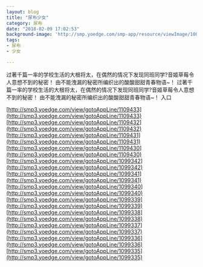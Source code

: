 ```yaml
---
layout: blog
title: "尿布少女"
category: 尿布
date: "2018-02-09 17:02:53"
background-image: 'http://smp.yoedge.com/smp-app/resource/viewImage/1003355appline.png'
tags:
- 尿布
- 少女

---
```

过著千篇一率的学校生活的大根将太，在偶然的情况下发现同班同学?音姬草莓令人意想不到的秘密！ 由不能洩漏的秘密所编织出的酸酸甜甜青春物语~！
过著千篇一率的学校生活的大根将太，在偶然的情况下发现同班同学?音姬草莓令人意想不到的秘密！ 由不能洩漏的秘密所编织出的酸酸甜甜青春物语~！
入口

[http://smp3.yoedge.com/view/gotoAppLine/1109433](http://smp3.yoedge.com/view/gotoAppLine/1109433)
[http://smp3.yoedge.com/view/gotoAppLine/1109432](http://smp3.yoedge.com/view/gotoAppLine/1109432)
[http://smp3.yoedge.com/view/gotoAppLine/1109431](http://smp3.yoedge.com/view/gotoAppLine/1109431)
[http://smp3.yoedge.com/view/gotoAppLine/1109430](http://smp3.yoedge.com/view/gotoAppLine/1109430)
[http://smp3.yoedge.com/view/gotoAppLine/1099342](http://smp3.yoedge.com/view/gotoAppLine/1099342)
[http://smp3.yoedge.com/view/gotoAppLine/1099341](http://smp3.yoedge.com/view/gotoAppLine/1099341)
[http://smp3.yoedge.com/view/gotoAppLine/1099340](http://smp3.yoedge.com/view/gotoAppLine/1099340)
[http://smp3.yoedge.com/view/gotoAppLine/1099339](http://smp3.yoedge.com/view/gotoAppLine/1099339)
[http://smp3.yoedge.com/view/gotoAppLine/1099338](http://smp3.yoedge.com/view/gotoAppLine/1099338)
[http://smp3.yoedge.com/view/gotoAppLine/1099337](http://smp3.yoedge.com/view/gotoAppLine/1099337)
[http://smp3.yoedge.com/view/gotoAppLine/1099336](http://smp3.yoedge.com/view/gotoAppLine/1099336)
[http://smp3.yoedge.com/view/gotoAppLine/1099335](http://smp3.yoedge.com/view/gotoAppLine/1099335)

        
